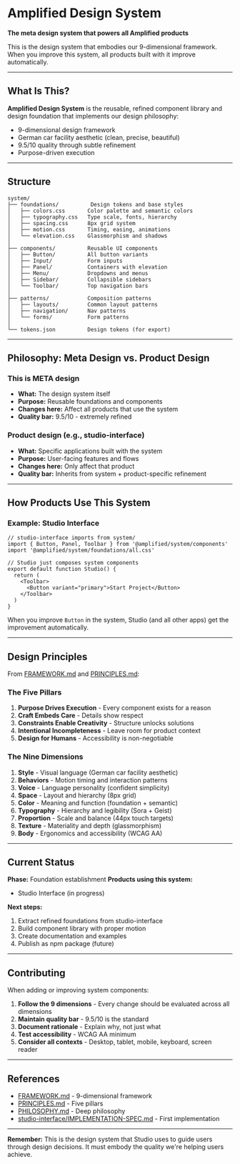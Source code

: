 # Amplified Design System

**The meta design system that powers all Amplified products**

This is the design system that embodies our 9-dimensional framework. When you improve this system, all products built with it improve automatically.

---

## What Is This?

**Amplified Design System** is the reusable, refined component library and design foundation that implements our design philosophy:

- 9-dimensional design framework
- German car facility aesthetic (clean, precise, beautiful)
- 9.5/10 quality through subtle refinement
- Purpose-driven execution

---

## Structure

```
system/
├── foundations/          Design tokens and base styles
│   ├── colors.css       Color palette and semantic colors
│   ├── typography.css   Type scale, fonts, hierarchy
│   ├── spacing.css      8px grid system
│   ├── motion.css       Timing, easing, animations
│   └── elevation.css    Glassmorphism and shadows
│
├── components/          Reusable UI components
│   ├── Button/          All button variants
│   ├── Input/           Form inputs
│   ├── Panel/           Containers with elevation
│   ├── Menu/            Dropdowns and menus
│   ├── Sidebar/         Collapsible sidebars
│   └── Toolbar/         Top navigation bars
│
├── patterns/            Composition patterns
│   ├── layouts/         Common layout patterns
│   ├── navigation/      Nav patterns
│   └── forms/           Form patterns
│
└── tokens.json          Design tokens (for export)
```

---

## Philosophy: Meta Design vs. Product Design

### This is META design
- **What:** The design system itself
- **Purpose:** Reusable foundations and components
- **Changes here:** Affect all products that use the system
- **Quality bar:** 9.5/10 - extremely refined

### Product design (e.g., studio-interface)
- **What:** Specific applications built with the system
- **Purpose:** User-facing features and flows
- **Changes here:** Only affect that product
- **Quality bar:** Inherits from system + product-specific refinement

---

## How Products Use This System

### Example: Studio Interface

```tsx
// studio-interface imports from system/
import { Button, Panel, Toolbar } from '@amplified/system/components'
import '@amplified/system/foundations/all.css'

// Studio just composes system components
export default function Studio() {
  return (
    <Toolbar>
      <Button variant="primary">Start Project</Button>
    </Toolbar>
  )
}
```

When you improve `Button` in the system, Studio (and all other apps) get the improvement automatically.

---

## Design Principles

From [FRAMEWORK.md](../FRAMEWORK.md) and [PRINCIPLES.md](../PRINCIPLES.md):

### The Five Pillars
1. **Purpose Drives Execution** - Every component exists for a reason
2. **Craft Embeds Care** - Details show respect
3. **Constraints Enable Creativity** - Structure unlocks solutions
4. **Intentional Incompleteness** - Leave room for product context
5. **Design for Humans** - Accessibility is non-negotiable

### The Nine Dimensions
1. **Style** - Visual language (German car facility aesthetic)
2. **Behaviors** - Motion timing and interaction patterns
3. **Voice** - Language personality (confident simplicity)
4. **Space** - Layout and hierarchy (8px grid)
5. **Color** - Meaning and function (foundation + semantic)
6. **Typography** - Hierarchy and legibility (Sora + Geist)
7. **Proportion** - Scale and balance (44px touch targets)
8. **Texture** - Materiality and depth (glassmorphism)
9. **Body** - Ergonomics and accessibility (WCAG AA)

---

## Current Status

**Phase:** Foundation establishment
**Products using this system:**
- Studio Interface (in progress)

**Next steps:**
1. Extract refined foundations from studio-interface
2. Build component library with proper motion
3. Create documentation and examples
4. Publish as npm package (future)

---

## Contributing

When adding or improving system components:

1. **Follow the 9 dimensions** - Every change should be evaluated across all dimensions
2. **Maintain quality bar** - 9.5/10 is the standard
3. **Document rationale** - Explain why, not just what
4. **Test accessibility** - WCAG AA minimum
5. **Consider all contexts** - Desktop, tablet, mobile, keyboard, screen reader

---

## References

- [FRAMEWORK.md](../FRAMEWORK.md) - 9-dimensional framework
- [PRINCIPLES.md](../PRINCIPLES.md) - Five pillars
- [PHILOSOPHY.md](../PHILOSOPHY.md) - Deep philosophy
- [studio-interface/IMPLEMENTATION-SPEC.md](../studio-interface/IMPLEMENTATION-SPEC.md) - First implementation

---

**Remember:** This is the design system that Studio uses to guide users through design decisions. It must embody the quality we're helping users achieve.
